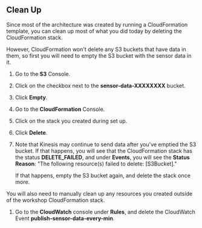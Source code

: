 ## Clean Up

Since most of the architecture was created by running a CloudFormation template, you can clean up most of what you did today by deleting the CloudFormation stack. 

However, CloudFormation won't delete any S3 buckets that have data in them, so first you will need to empty the S3 bucket with the sensor data in it.

1. Go to the **S3** Console.

1. Click on the checkbox next to the **sensor-data-XXXXXXXX** bucket. 

1. Click **Empty**.

1. Go to the **CloudFormation** Console.

1. Click on the stack you created during set up.

1. Click **Delete**.

1. Note that Kinesis may continue to send data after you've emptied the S3 bucket. If that happens, you will see that the CloudFormation stack has the status **DELETE_FAILED**, and under **Events**, you will see the **Status Reason**: "The following resource(s) failed to delete: [S3Bucket]." 

	If that happens, empty the S3 bucket again, and delete the stack once more.

You will also need to manually clean up any resources you created outside of the workshop CloudFormation stack. 

1. Go to the **CloudWatch** console under **Rules**, and delete the CloudWatch Event **publish-sensor-data-every-min**.

